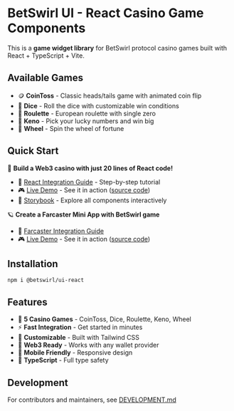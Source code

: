 # BetSwirl UI - React Casino Game Components

This is a **game widget library** for BetSwirl protocol casino games built with React + TypeScript + Vite.

## Available Games

* 🪙 **CoinToss** - Classic heads/tails game with animated coin flip
* 🎲 **Dice** - Roll the dice with customizable win conditions
* 🎰 **Roulette** - European roulette with single zero
* 🎱 **Keno** - Pick your lucky numbers and win big
* 🎡 **Wheel** - Spin the wheel of fortune

## Quick Start

🚀 **Build a Web3 casino with just 20 lines of React code!**

* 📖 [React Integration Guide](https://github.com/BetSwirl/sdk/blob/main/packages/ui-react/docs/react-guide.md) - Step-by-step tutorial
* 🎮 [Live Demo](https://ui-react-demo.vercel.app) - See it in action ([source code](https://github.com/BetSwirl/ui-react-demo))
* 🎨 [Storybook](http://demo.betswirl-sdk.chainhackers.xyz/) - Explore all components interactively

🪐 **Create a Farcaster Mini App with BetSwirl game**

* 📖 [Farcaster Integration Guide](https://documentation-betswirl.vercel.app/developer-hub/demos/miniapp)
* 🎮 [Live Demo](https://miniapp-ui-react-demo.vercel.app) - See it in action ([source code](https://github.com/BetSwirl/miniapp-ui-react-demo))

## Installation

```shell
npm i @betswirl/ui-react
```

## Features

- 🎯 **5 Casino Games** - CoinToss, Dice, Roulette, Keno, Wheel
- ⚡ **Fast Integration** - Get started in minutes
- 🎨 **Customizable** - Built with Tailwind CSS
- 🔗 **Web3 Ready** - Works with any wallet provider
- 📱 **Mobile Friendly** - Responsive design
- 🧪 **TypeScript** - Full type safety

## Development

For contributors and maintainers, see [DEVELOPMENT.md](./DEVELOPMENT.md)
